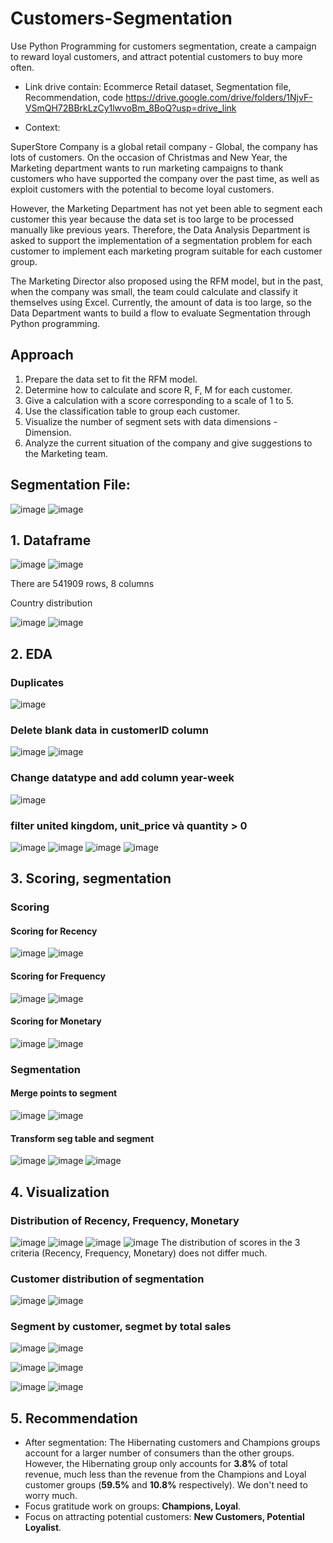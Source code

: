 # Customers-Segmentation
Use Python Programming for customers segmentation, create a campaign to reward loyal customers, and attract potential customers to buy more often.

- Link drive contain: Ecommerce Retail dataset, Segmentation file, Recommendation, code
  https://drive.google.com/drive/folders/1NjvF-VSmQH72BBrkLzCy1lwvoBm_8BoQ?usp=drive_link
  
- Context:
  
SuperStore Company is a global retail company - Global, the company has lots of customers.
On the occasion of Christmas and New Year, the Marketing department wants to run marketing campaigns to thank customers who have supported the company over the past time, as well as exploit customers with the potential to become loyal customers.
    
However, the Marketing Department has not yet been able to segment each customer this year because the data set is too large to be processed manually like previous years. Therefore, the Data Analysis Department is asked to support the implementation of a segmentation problem for each customer to implement each marketing program suitable for each customer group.

The Marketing Director also proposed using the RFM model, but in the past, when the company was small, the team could calculate and classify it themselves using Excel. Currently, the amount of data is too large, so the Data Department wants to build a flow to evaluate Segmentation through Python programming.
    
## Approach

1. Prepare the data set to fit the RFM model.
2. Determine how to calculate and score R, F, M for each customer.
3. Give a calculation with a score corresponding to a scale of 1 to 5.
4. Use the classification table to group each customer.
5. Visualize the number of segment sets with data dimensions - Dimension.
6. Analyze the current situation of the company and give suggestions to the Marketing team.
    
## Segmentation File:
![image](https://github.com/user-attachments/assets/9a5ab0de-06d9-4e8b-8d22-6d76e90915c7)
![image](https://github.com/user-attachments/assets/24739124-67a2-46cc-9c78-5da3ea367072)

## 1. Dataframe
![image](https://github.com/user-attachments/assets/d428476a-9e44-4f04-a9e9-3d51a8deac2a)
![image](https://github.com/user-attachments/assets/4a81cfaf-8935-432d-ae7f-48b7a1ea6c2b)

There are 541909 rows, 8 columns

Country distribution

![image](https://github.com/user-attachments/assets/7b561912-9a8e-4f52-9b36-02239d3fa8cf)
![image](https://github.com/user-attachments/assets/b21e8f4b-6c71-409c-8cbc-5342c7ba1a07)
 
## 2. EDA
### Duplicates
![image](https://github.com/user-attachments/assets/76599588-de16-4641-befa-156cb1b4a60e)

### Delete blank data in customerID column
![image](https://github.com/user-attachments/assets/7a3e0392-92e1-43a9-b1a8-f80351d27bee)
![image](https://github.com/user-attachments/assets/57ec9218-a070-4d01-8a3d-8a0c6b4d8adc)

### Change datatype and add column year-week
![image](https://github.com/user-attachments/assets/1c24f4a5-e175-4616-99f4-b81930339cf0)

### filter united kingdom, unit_price và quantity > 0
![image](https://github.com/user-attachments/assets/e0c21f46-c705-424e-a782-41833bc5873f)
![image](https://github.com/user-attachments/assets/75e10d9c-fa22-4ed9-b7a6-f1747953db24)
![image](https://github.com/user-attachments/assets/fc1d6f52-b2c5-4dd1-aca7-70b639813a0e)
![image](https://github.com/user-attachments/assets/6681113f-ab61-4ae5-b218-43a9d85edd7c)

## 3. Scoring, segmentation

### Scoring

#### Scoring for Recency
![image](https://github.com/user-attachments/assets/767977fc-491b-4e47-b295-e1c6ea78b4a8)
![image](https://github.com/user-attachments/assets/46ee58a1-f0c6-48f6-b57f-3751d9e51323)

#### Scoring for Frequency
![image](https://github.com/user-attachments/assets/8f04dee1-a77c-4bd4-ac6b-902328d9f337)
![image](https://github.com/user-attachments/assets/8af5c23e-c4f0-4f9d-9d1e-3875f2778636)

#### Scoring for Monetary
![image](https://github.com/user-attachments/assets/6e1bf1c6-107d-4e7a-8729-51eda0f44329)
![image](https://github.com/user-attachments/assets/d744622b-d5a6-4e1b-b6c4-0b05d8ab9e28)

### Segmentation

#### Merge points to segment
![image](https://github.com/user-attachments/assets/971705be-61fe-4cb0-bec4-15f9ca2b89c7)
![image](https://github.com/user-attachments/assets/4088860e-1233-4f1d-997e-d2357e455621)

####  Transform seg table and segment
![image](https://github.com/user-attachments/assets/54602664-eec5-489e-9110-f388c78ef81b)
![image](https://github.com/user-attachments/assets/a0bbc1f2-3e75-485c-b9d4-725fd696c552)
![image](https://github.com/user-attachments/assets/15676e58-2581-4c1d-9ce3-390df77bbba7)

## 4. Visualization

### Distribution of Recency, Frequency, Monetary
![image](https://github.com/user-attachments/assets/ceabd4cc-d714-458d-b659-d25fc4c40f4f)
![image](https://github.com/user-attachments/assets/25997c56-f0cd-40c7-a557-97eece02d58e)
![image](https://github.com/user-attachments/assets/bfeb43bf-4011-4e5b-8b7e-7baa2931c8f9)
![image](https://github.com/user-attachments/assets/f3bcc345-b48e-46f1-b345-f8597a6ad1fb)
The distribution of scores in the 3 criteria (Recency, Frequency, Monetary) does not differ much.

### Customer distribution of segmentation
![image](https://github.com/user-attachments/assets/35c42883-cf5b-495b-b9fa-4bcf1095d5d5)
![image](https://github.com/user-attachments/assets/db035b94-26f0-4e40-b99a-118518f4d9e4)

### Segment by customer, segmet by total sales
![image](https://github.com/user-attachments/assets/2a93a231-3417-413a-a036-583e47a5cf3f)
![image](https://github.com/user-attachments/assets/e27a9ac7-db6f-4e8b-8714-9ddf4d305b8a)

![image](https://github.com/user-attachments/assets/6299cb45-64b5-426b-82d9-104a8933f381)
![image](https://github.com/user-attachments/assets/c5932807-9ea0-4231-bdac-88ddb2c64c4c)

![image](https://github.com/user-attachments/assets/8218d432-e9c8-450c-b9ae-c6be1f13182c)
![image](https://github.com/user-attachments/assets/2145eccb-d859-4b4a-8246-5b4c81618efd)

## 5. Recommendation
- After segmentation: The Hibernating customers and Champions groups account for a larger number of consumers than the other groups. However, the Hibernating group only accounts for **3.8%** of total revenue, much less than the revenue from the Champions and Loyal customer groups (**59.5%** and **10.8%** respectively). We don't need to worry much.
- Focus gratitude work on groups: **Champions, Loyal**.
- Focus on attracting potential customers: **New Customers, Potential Loyalist**.

